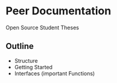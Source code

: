 # Peer Documentation
Open Source Student Theses

## Outline
- Structure
- Getting Started
- Interfaces (important Functions)